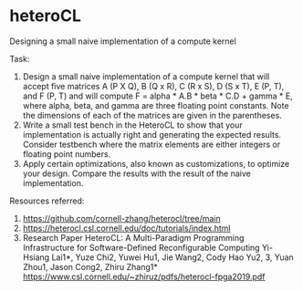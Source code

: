 # heteroCL
Designing a small naive implementation of a compute kernel

Task: 
1) Design a small naive implementation of a compute kernel that will accept five matrices A (P X Q), B (Q x R), C (R x S), D (S x T), E (P, T), and F (P, T) and will compute F = alpha * A.B * beta * C.D + gamma * E, where alpha, beta, and gamma are three floating point constants. Note the dimensions of each of the matrices are given in the parentheses.
2) Write a small test bench in the HeteroCL to show that your implementation is actually right and generating the expected results. Consider testbench where the matrix elements are either integers or floating point numbers.
3) Apply certain optimizations, also known as customizations, to optimize your design. Compare the results with the result of the naive implementation.

Resources referred: 
1) https://github.com/cornell-zhang/heterocl/tree/main
2) https://heterocl.csl.cornell.edu/doc/tutorials/index.html
3) Research Paper
   HeteroCL: A Multi-Paradigm Programming Infrastructure for
   Software-Defined Reconfigurable Computing
   Yi-Hsiang Lai1*, Yuze Chi2, Yuwei Hu1, Jie Wang2, Cody Hao Yu2, 3, Yuan Zhou1, Jason Cong2, Zhiru Zhang1*
   https://www.csl.cornell.edu/~zhiruz/pdfs/heterocl-fpga2019.pdf
